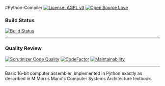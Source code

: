 #Python-Compiler [![License: AGPL v3](https://img.shields.io/badge/License-AGPL%20v3-blue.svg)](https://opensource.org/licenses/AGPL-3.0/) [![Open Source Love](https://badges.frapsoft.com/os/v1/open-source.png?v=103)](https://github.com/ellerbrock/open-source-badges/)

### Build Status

[![Build Status](https://scrutinizer-ci.com/g/MahdiBaghbani/Python-Basic-Computer-Assembler/badges/build.png?b=master)](https://scrutinizer-ci.com/g/MahdiBaghbani/Python-Basic-Computer-Assembler/build-status/master)

---

### Quality Review

[![Scrutinizer Code Quality](https://scrutinizer-ci.com/g/MahdiBaghbani/Python-Basic-Computer-Assembler/badges/quality-score.png?b=master)](https://scrutinizer-ci.com/g/MahdiBaghbani/Python-Basic-Computer-Assembler/?branch=master) [![CodeFactor](https://www.codefactor.io/repository/github/mahdibaghbani/python-compiler/badge)](https://www.codefactor.io/repository/github/mahdibaghbani/python-compiler) [![Maintainability](https://api.codeclimate.com/v1/badges/38bedb95502f3c401607/maintainability)](https://codeclimate.com/github/MahdiBaghbani/Python-Compiler/maintainability)

---
Basic 16-bit computer assembler, implemented in Python exactly as described in M.Morris Mano's Computer Systems Architecture textbook. 